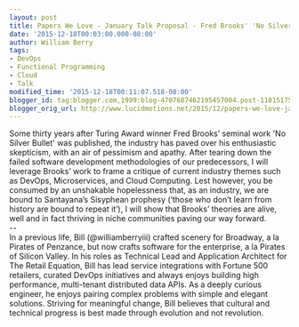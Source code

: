 ```yaml
---
layout: post
title: Papers We Love - January Talk Proposal - Fred Brooks' 'No Silver Bullet'
date: '2015-12-18T00:03:00.000-08:00'
author: William Berry
tags:
- DevOps
- Functional Programming
- Cloud
- Talk
modified_time: '2015-12-18T00:11:07.518-08:00'
blogger_id: tag:blogger.com,1999:blog-4707687462195457004.post-1181517595692896575
blogger_orig_url: http://www.lucidmotions.net/2015/12/papers-we-love-january-talk-proposal.html
---
```


<div class="MsoNormal">Some thirty years after Turing Award winner Fred 
Brooks’ seminal work 'No Silver Bullet' was published, the industry has 
paved over his enthusiastic skepticism, with an air of pessimism and apathy.  
After tearing down the failed software development methodologies of our 
predecessors, I will leverage Brooks’ work to frame a critique of current 
industry themes such as DevOps, Microservices, and Cloud Computing.  Lest 
however, you be consumed by an unshakable hopelessness that, as an industry, 
we are bound to Santayana’s Sisyphean prophesy (‘those who don’t learn 
from history are bound to repeat it’), I will show that Brooks’ theories 
are alive, well and in fact thriving in niche communities paving our way 
forward.<o:p></o:p><div class="MsoNormal"> 
<div class="MsoNormal">--<o:p></o:p> 
<div class="MsoNormal"> 
<div class="MsoNormal">In a previous life, Bill (@williamberryiii) crafted 
scenery for Broadway, a la Pirates of Penzance, but now crafts software for 
the enterprise, a la Pirates of Silicon Valley. In his roles as Technical Lead 
and Application Architect for The Retail Equation, Bill has lead service 
integrations with Fortune 500 retailers, curated DevOps initiatives and always 
enjoys building high performance, multi-tenant distributed data APIs. As a 
deeply curious engineer, he enjoys pairing complex problems with simple and 
elegant solutions. Striving for meaningful change, Bill believes that cultural 
and technical progress is best made through evolution and not revolution. 
<o:p></o:p> 
